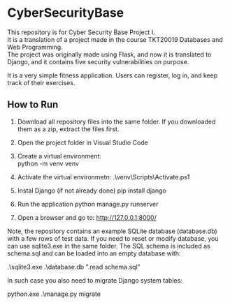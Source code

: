 # CyberSecurityBase
This repository is for Cyber Security Base Project I.  
It is a translation of a project made in the course TKT20019 Databases and Web Programming.  
The project was originally made using Flask, and now it is translated to Django, and it contains five security vulnerabilities on purpose.  

It is a very simple fitness application. Users can register, log in, and keep track of their exercises.  

## How to Run

1. Download all repository files into the same folder. If you downloaded them as a zip, extract the files first.  

2. Open the project folder in Visual Studio Code

3. Create a virtual environment:  
   python -m venv venv

4. Activate the virtual environmetn:
.\venv\Scripts\Activate.ps1

5. Instal Django (if not already done)
   pip install django

6. Run the application
   python manage.py runserver

7. Open a browser and go to: http://127.0.0.1:8000/

Note, the repository contains an example SQLite database (database.db) with a few rows of test data.
If you need to reset or modify database, you can use sqlite3.exe in the same folder.
The SQL schema is included as schema.sql and can be loaded into an empty database with:

  .\sqlite3.exe .\database.db ".read schema.sql"
  
In such case you also need to migrate Django system tables:

  python.exe .\manage.py migrate
